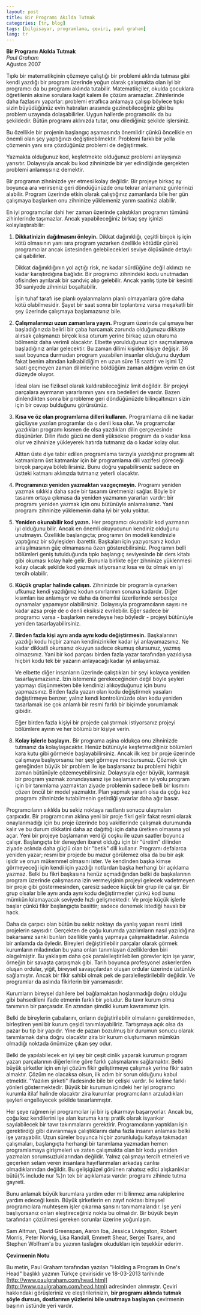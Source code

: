 ```yaml
---
layout: post
title: Bir Programı Akılda Tutmak
categories: [tr, blog]
tags: [bilgisayar, programlama, çeviri, paul graham]
lang: tr
---
```


**Bir Programı Akılda Tutmak**  
*Paul Graham*  
Ağustos 2007

Tıpkı bir matematikçinin çözmeye çalıştığı bir problemi aklında tutması gibi
kendi yazdığı bir program üzerinde yoğun olarak çalışmakta olan iyi bir
programcı da bu programı aklında tutabilir. Matematikçiler, okulda çocuklara
öğretilenin aksine sorulara kağıt kalem ile çözüm aramazlar. Zihinlerinde daha
fazlasını yaparlar: problemi etraflıca anlamaya çalışıp böylece tıpkı sizin
büyüdüğünüz evin hatıraları arasında gezinebileceğiniz gibi bu problem uzayında
dolaşabilirler. Uygun hallerde programcılık da bu şekildedir. Bütün programı
aklınızda tutar, onu dilediğiniz şekilde işlersiniz.

Bu özellikle bir projenin başlangıç aşamasında önemlidir çünkü öncelikle en
önemli olan şey yaptığınızı değiştirebilmektir. Problemi farklı bir yolla
çözmenin yanı sıra çözdüğünüz problemi de değiştirmek.

Yazmakta olduğunuz kod, keşfetmekte olduğunuz problemi anlayışınızı yansıtır.
Dolayısıyla ancak bu kod zihninizde bir yer edindiğinde gerçekten problemi
anlamışsınız demektir.

Bir programın zihninizde yer etmesi kolay değildir. Bir projeye birkaç ay
boyunca ara verirseniz geri döndüğünüzde onu tekrar anlamanız günlerinizi
alabilir. Program üzerinde etkin olarak çalıştığınız zamanlarda bile her gün
çalışmaya başlarken onu zihninize yüklemeniz yarım saatinizi alabilir.

En iyi programcılar dahi her zaman üzerinde çalıştıkları programın tümünü
zihinlerinde taşımazlar. Ancak yapabileceğiniz birkaç şey işinizi
kolaylaştırabilir:

1. **Dikkatinizin dağılmasını önleyin.** Dikkat dağınıklığı, çeşitli birçok iş
   için kötü olmasının yanı sıra program yazarken özellikle kötüdür çünkü
   programcılar ancak üstesinden gelebilecekleri seviye ölçüsünde detaylı
   çalışabilirler.

   Dikkat dağınıklığının yol açtığı risk, ne kadar sürdüğüne değil
   aklınızı ne kadar karıştırdığına bağlıdır. Bir programcı zihnindeki kodu
   unutmadan ofisinden ayrılarak bir sandviç alıp gelebilir. Ancak yanlış tipte
   bir kesinti 30 saniyede zihninizi boşaltabilir.

   İşin tuhaf tarafı ise planlı oyalanmaların planlı olmayanlara göre daha kötü
   olabilmesidir. Şayet bir saat sonra bir toplantınız varsa meşakatli bir şey
   üzerinde çalışmaya başlamazsınız bile.

2. **Çalışmalarınızı uzun zamanlara yayın.** Program üzerinde çalışmaya her
   başladığınızda belirli bir çaba harcamak zorunda olduğunuzu dikkate alırsak
   çalışmanızı birçok kısa oturum yerine birkaç uzun oturuma bölmeniz daha
   verimli olacaktır. Elbette yorulduğunuz için saçmalamaya başladığınız anlar
   gelecektir. Bu zaman dilimi kişiden kişiye değişir. 36 saat boyunca durmadan
   program yazabilen insanlar olduğunu duydum fakat benim altından kalkabildiğim
   en uzun süre 18 saattir ve işimi 12 saati geçmeyen zaman dilimlerine böldüğüm
   zaman aldığım verim en üst düzeyde oluyor.

   İdeal olanı ise fiziksel olarak kaldırabileceğiniz limit değildir. Bir
   projeyi parçalara ayırmanın yararlarının yanı sıra bedelleri de vardır. Bazen
   dinlendikten sonra bir probleme geri döndüğünüzde bilinçaltınızın sizin için
   bir cevap bulduğunu görürsünüz.

3. **Kısa ve öz olan programlama dilleri kullanın.** Programlama dili ne kadar
   güçlüyse yazılan programlar da o denli kısa olur. Ve programcılar yazdıkları
   programı kısmen de olsa yazdıkları dilin çerçevesinde düşünürler. Dilin ifade
   gücü ne denli yüksekse program da o kadar kısa olur ve zihninize yükleyerek
   hatırda tutmanız da o kadar kolay olur.

   Alttan üste diye tabir edilen programlama tarzıyla yazdığınız programı alt
   katmanların üst katmanlar için bir programlama dili vazifesi göreceği birçok
   parçaya bölebilirsiniz. Bunu doğru yapabilirseniz sadece en üstteki katmanı
   aklınızda tutmanız yeterli olacaktır.

4. **Programınızı yeniden yazmaktan vazgeçmeyin.** Programı yeniden yazmak
   sıklıkla daha sade bir tasarım üretmenizi sağlar. Böyle bir tasarım ortaya
   çıkmasa da yeniden yazmanın yararları vardır: bir programı yeniden yazmak
   için onu bütünüyle anlamalısınız. Yani programı zihninize yüklemenin daha iyi
   bir yolu yoktur.

5. **Yeniden okunabilir kod yazın.** Her programcı okunabilir kod yazmanın iyi
   olduğunu bilir. Ancak en önemli okuyucunun kendiniz olduğunu unutmayın.
   Özellikle başlangıçta; programın ön modeli kendinizle yaptığınız bir
   söyleşiden ibarettir. Başkaları için yazıyorsanız kodun anlaşılmasının güç
   olmamasına özen gösterebilirsiniz. Programın belli bölümleri geniş
   tutulduğunda tıpkı başlangıç seviyesinde bir ders kitabı gibi okuması kolay
   hale gelir. Bununla birlikte eğer zihninize yüklenmesi kolay olacak şekilde
   kod yazmak istiyorsanız kısa ve öz olmak en iyi tercih olabilir.

6. **Küçük gruplar halinde çalışın.** Zihninizde bir programla oynarken ufkunuz
   kendi yazdığınız kodun sınırlarının sonuna kadardır. Diğer kısımları ise
   anlamıyor ve daha da önemlisi üzerilerinde serbestçe oynamalar yapamıyor
   olabilirsiniz. Dolayısıyla programcıların sayısı ne kadar azsa proje de o
   denli eksiksiz evrilebilir. Eğer sadece bir programcı varsa - başlarken
   neredeyse hep böyledir - projeyi bütünüyle yeniden tasarlayabilirsiniz.

7. **Birden fazla kişi aynı anda aynı kodu değiştirmesin.** Başkalarının yazdığı
   kodu hiçbir zaman kendinizinkiler kadar iyi anlayamazsınız. Ne kadar dikkatli
   okursanız okuyun sadece okumuş olursunuz, yazmış olmazsınız. Yani bir kod
   parçası birden fazla yazar tarafından yazıldıysa hiçbiri kodu tek bir yazarın
   anlayacağı kadar iyi anlayamaz.

   Ve elbette diğer insanların üzerinde çalıştıkları bir şeyi kolayca yeniden
   tasarlayamazsınız. İzin istemeniz gerekeceğinden değil böyle şeyleri yapmayı
   düşünmekten bile kendinizi alıkoyduğunuz için bunu yapmazsınız. Birden fazla
   yazarı olan kodu değiştirmek yasaları değiştirmeye benzer; yalnız kendi
   kontrolünüzde olan kodu yeniden tasarlamak ise çok anlamlı bir resmi farklı
   bir biçimde yorumlamak gibidir.

   Eğer birden fazla kişiyi bir projede çalıştırmak istiyorsanız projeyi
   bölümlere ayırın ve her bölümü bir kişiye verin.

8. **Kolay işlerle başlayın.** Bir programa aşina oldukça onu zihninizde
   tutmanız da kolaylaşacaktır. Henüz bütünüyle keşfetmediğiniz bölümleri kara
   kutu gibi görmekle başlayabilirsiniz. Ancak ilk kez bir proje üzerinde
   çalışmaya başlıyorsanız her şeyi görmeye mecbursunuz. Çözmek için gereğinden
   büyük bir problem ile işe başlarsanız bu problemi hiçbir zaman bütünüyle
   çözemeyebilirsiniz. Dolayısıyla eğer büyük, karmaşık bir program yazmak
   zorundaysanız işe başlamanın en iyi yolu program için bir tanımlama yazmaktan
   ziyade problemin sadece belli bir kısmını çözen öncül bir model yazmaktır.
   Plan yapmak yararlı olsa da çoğu kez programı zihninizde tutabilmenin
   getirdiği yararlar daha ağır basar.

Programcıların sıklıkla bu sekiz noktaya rastlantı sonucu ulaşmaları çarpıcıdır.
Bir programcının aklına yeni bir proje fikri gelir fakat resmi olarak
onaylanmadığı için bu proje üzerinde boş vakitlerinde çalışmak durumunda kalır
ve bu durum dikkatini daha az dağıttığı için daha üretken olmasına yol açar.
Yeni bir projeye başlamanın verdiği coşku ile uzun saatler boyunca çalışır.
Başlangıçta bir deneyden ibaret olduğu için bir "üretim" dilinden ziyade aslında
daha güçlü olan bir "betik" dili kullanır. Programı defalarca yeniden yazar;
resmi bir projede bu mazur görülemez olsa da bu bir aşk işidir ve onun mükemmel
olmasını ister. Ve kendinden başka kimse görmeyeceği için kendi için yazdığı
notlardan başka herhangi bir açıklama yazmaz. Belki bu fikri başkasına henüz
açmadığından belki de başkalarının program üzerinde çalışmasına izin
vermeyişinin projeyi gelecek vadetmeyen bir proje gibi göstermesinden, çaresiz
sadece küçük bir grup ile çalışır. Bir grup olsalar bile aynı anda aynı kodu
değiştirmezler çünkü kod bunu mümkün kılamayacak seviyede hızlı gelişmektedir.
Ve proje küçük işlerle başlar çünkü fikir başlangıçta basittir; sadece denemek
istediği havalı bir hack.

Daha da çarpıcı olan bütün bu sekiz noktayı da yanlış yapan resmi izinli
projelerin sayısıdır. Gerçekten de çoğu kurumda yazılımların nasıl yazıldığına
bakarsanız sanki bunları özellikle yanlış yapmaya çalışmaktadırlar. Aslında bir
anlamda da öyledir. Bireyleri değiştirilebilir parçalar olarak görmek kurumların
miladından bu yana onları tanımlayan özelliklerden biri olagelmiştir. Bu
yaklaşım daha çok paralelleştirilebilen görevler için işe yarar, örneğin bir
savaşta çarpışmak gibi. Tarih boyunca profesyonel askerlerden oluşan ordular,
yiğit, bireysel savaşçılardan oluşan ordular üzerinde üstünlük sağlamıştır.
Ancak bir fikir sahibi olmak pek de paralelleştirilebilir değildir. Ve
programlar da aslında fikirlerin bir yansımasıdır.

Kurumların bireysel dahilere bel bağlamaktan hoşlanmadığı doğru olduğu gibi
bahsedileni ifade etmenin farklı bir yoludur. Bu tavır kurum olma tanımının bir
parçasıdır. En azından şimdiki kurum kavramımız için.

Belki de bireylerin çabalarını, onların değiştirilebilir olmalarını
gerektirmeden, birleştiren yeni bir kurum çeşidi tanımlayabiliriz. Tartışmaya
açık olsa da pazar bu tip bir yapıdır. Yine de pazarı bozulmuş bir durumun
sonucu olarak tanımlamak daha doğru olacaktır zira bir kurum oluşturmanın mümkün
olmadığı noktada önümüze çıkan şey odur.

Belki de yapılabilecek en iyi şey bir çeşit cinlik yaparak kurumun program yazan
parçalarının diğerlerine göre farklı çalışmalarını sağlamaktır. Belki büyük
şirketler için en iyi çözüm fikir geliştirmeye çalışmak yerine fikir satın
almaktır. Çözüm ne olacaksa olsun, ilk adım bir sorun olduğunu kabul etmektir.
"Yazılım şirketi" ifadesinde bile bir çelişki vardır. İki kelime farklı yönleri
göstermektedir. Büyük bir kurumun içindeki her iyi programcı kurumla itilaf
halinde olacaktır zira kurumlar programcıların arzuladıkları şeyleri
engelleyecek şekilde tasarlanmıştır.

Her şeye rağmen iyi programcılar iyi bir iş çıkarmayı başarıyorlar. Ancak bu,
çoğu kez kendilerini işe alan kuruma karşı pratik olarak isyankar sayılabilecek
bir tavır takınmalarını gerektirir. Programcıların yaptıkları işin gerektirdiği
gibi davranmaya çalıştıklarını daha fazla insanın anlaması belki işe
yarayabilir.  Uzun süreler boyunca hiçbir zorunluluğu kafaya takmadan
çalışmaları, başlangıçta herhangi bir tanımlama yazmadan hemen programlamaya
girişmeleri ve zaten çalışmakta olan bir kodu yeniden yazmaları
sorumsuzluklarından değildir. Yalnız çalışmayı tercih etmeleri ve geçerken selam
veren insanlara hayıflanmaları arkadaş canlısı olmadıklarından değildir. Bu
gelişigüzel görünen rahatsız edici alışkanlıklar bütü{% include nur %}n tek bir
açıklaması vardır: programı zihinde tutma gayreti.

Bunu anlamak büyük kurumlara yardım eder mi bilinmez ama rakiplerine yardım
edeceği kesin. Büyük şirketlerin en zayıf noktası bireysel programcılara
muhteşem işler çıkarma şansını tanımamalarıdır. İşe yeni başlıyorsanız onları
eleştireceğiniz nokta bu olmalıdır. Bir büyük beyin tarafından çözülmesi gereken
sorunlar üzerine yoğunlaşın.

  
Sam Altman, David Greenspan, Aaron Iba, Jessica Livingston, Robert
Morris, Peter Norvig, Lisa Randall, Emmett Shear, Sergei Tsarev, and Stephen
Wolfram'a bu yazının taslağını okudukları için teşekkür ederim.

**Çevirmenin Notu**

Bu metin, Paul Graham tarafından yazılan "Holding a Program In One's Head"
başlıklı yazının Türkçe çevirisidir ve 18-03-2013 tarihinde
[http://www.paulgraham.com/head.html](http://www.paulgraham.com/head.html)
adresinden alınmıştır. Çeviri hakkındaki görüşleriniz ve eleştirilerinizin,
**bir programı aklında tutmak şöyle dursun, dostlarının yüzlerini bile unutmaya
başlayan** çevirmenin başının üstünde yeri vardır.
